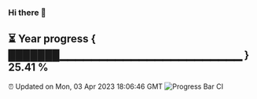 ### Hi there 👋
⏳ Year progress { ███████▁▁▁▁▁▁▁▁▁▁▁▁▁▁▁▁▁▁▁▁▁▁▁ } 25.41 %
---
⏰ Updated on Mon, 03 Apr 2023 18:06:46 GMT
![Progress Bar CI](https://github.com/Moyi321/Moyi321/workflows/Progress%20Bar%20CI/badge.svg)
